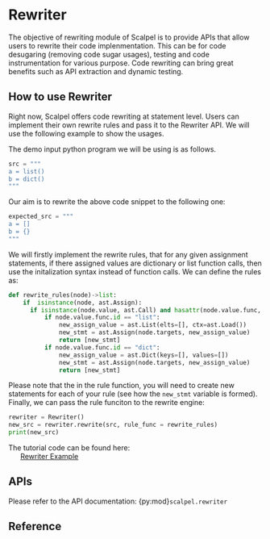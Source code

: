 # Rewriter

The objective of  rewriting module of Scalpel is to provide APIs that allow users to rewrite their code implenmentation. This can be
for code desugaring (removing code sugar usages), testing and code instrumentation for various purpose. Code rewriting can bring great benefits such as API extraction and dynamic testing.


## How to use Rewriter
Right now, Scalpel offers code rewriting at statement level. Users can implement their own rewrite rules and pass it to the Rewriter API. We will use the following example to show the usages. 

The demo input python program we will be using is as follows.
```python
src = """
a = list()
b = dict()
"""
```
Our aim is to rewrite the above code snippet to the following one:

```python
expected_src = """
a = []
b = {}
"""
```

We will firstly implement the rewrite rules, that for any given assignment statements, if there assigned values are dictionary or list function calls, then use the initalization syntax instead of function calls. We can define the rules as:

```python
def rewrite_rules(node)->list:
    if  isinstance(node, ast.Assign):
      if isinstance(node.value, ast.Call) and hasattr(node.value.func, "id"):
          if node.value.func.id == "list":
              new_assign_value = ast.List(elts=[], ctx=ast.Load())
              new_stmt = ast.Assign(node.targets, new_assign_value)
              return [new_stmt]
          if node.value.func.id == "dict":
              new_assign_value = ast.Dict(keys=[], values=[])
              new_stmt = ast.Assign(node.targets, new_assign_value)
              return [new_stmt]   
```
Please note that the in the rule function, you will need to create new statements for each of your rule (see how the `new_stmt` variable is formed). Finally, we can pass the rule funciton to the rewrite engine:

```python
rewriter = Rewriter()
new_src = rewriter.rewrite(src, rule_func = rewrite_rules)
print(new_src)
```

The tutorial code can be found here:\
&nbsp;&nbsp;&nbsp;&nbsp;&nbsp;&nbsp;[Rewriter Example](https://github.com/SMAT-Lab/Scalpel/blob/scalpel-dev/examples/rewriter_example.py)

## APIs
Please refer to the API documentation: {py:mod}`scalpel.rewriter`

## Reference
